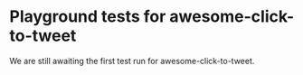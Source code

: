 # Playground tests for awesome-click-to-tweet
We are still awaiting the first test run for awesome-click-to-tweet.
